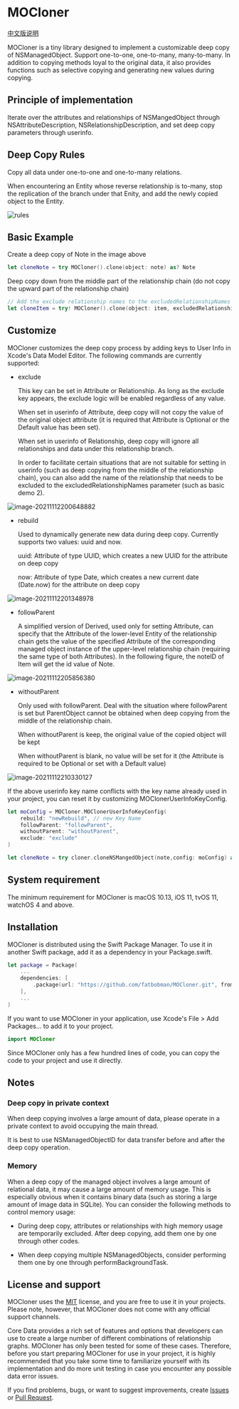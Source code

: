 # MOCloner #

[中文版说明](READMECN.md)

MOCloner is a tiny library designed to implement a customizable deep copy of NSManagedObject. Support one-to-one, one-to-many, many-to-many. In addition to copying methods loyal to the original data, it also provides functions such as selective copying and generating new values during copying.

## Principle of implementation ##

Iterate over the attributes and relationships of NSMangedObject through NSAttributeDescription, NSRelationshipDescription, and set deep copy parameters through userinfo.

## Deep Copy Rules ##

Copy all data under one-to-one and one-to-many relations.

When encountering an Entity whose reverse relationship is to-many, stop the replication of the branch under that Enity, and add the newly copied object to the Entity.

![rules](https://raw.githubusercontent.com/fatbobman/MOCloner/master/Images/inverseToMany.png)

## Basic Example ##

Create a deep copy of Note in the image above

```swift
let cloneNote = try MOCloner().clone(object: note) as? Note
```

Deep copy down from the middle part of the relationship chain (do not copy the upward part of the relationship chain)

```swift
// Add the exclude relationship names to the excludedRelationshipNames
let cloneItem = try! MOCloner().clone(object: item, excludedRelationshipNames: ["note"]) as! Item
```

## Customize ##

MOCloner customizes the deep copy process by adding keys to User Info in Xcode's Data Model Editor. The following commands are currently supported:

* exclude

  This key can be set in Attribute or Relationship. As long as the exclude key appears, the exclude logic will be enabled regardless of any value.

  When set in userinfo of Attribute, deep copy will not copy the value of the original object attribute (it is required that Attribute is Optional or the Default value has been set).

  When set in userinfo of Relationship, deep copy will ignore all relationships and data under this relationship branch.

  In order to facilitate certain situations that are not suitable for setting in userinfo (such as deep copying from the middle of the relationship chain), you can also add the name of the relationship that needs to be excluded to the excludedRelationshipNames parameter (such as basic demo 2).

![image-20211112200648882](https://raw.githubusercontent.com/fatbobman/MOCloner/master/Images/exclude.png)

* rebuild

  Used to dynamically generate new data during deep copy. Currently supports two values: uuid and now.

  uuid: Attribute of type UUID, which creates a new UUID for the attribute on deep copy

  now: Attribute of type Date, which creates a new current date (Date.now) for the attribute on deep copy

![image-20211112201348978](https://raw.githubusercontent.com/fatbobman/MOCloner/master/Images/rebuild.png)

* followParent

  A simplified version of Derived, used only for setting Attribute, can specify that the Attribute of the lower-level Entity of the relationship chain gets the value of the specified Attribute of the corresponding managed object instance of the upper-level relationship chain (requiring the same type of both Attributes). In the following figure, the noteID of Item will get the id value of Note.

![image-20211112205856380](https://raw.githubusercontent.com/fatbobman/MOCloner/master/Images/followParent.png)

* withoutParent

  Only used with followParent. Deal with the situation where followParent is set but ParentObject cannot be obtained when deep copying from the middle of the relationship chain.

  When withoutParent is keep, the original value of the copied object will be kept

  When withoutParent is blank, no value will be set for it (the Attribute is required to be Optional or set with a Default value)

![image-20211112210330127](https://raw.githubusercontent.com/fatbobman/MOCloner/master/Images/withoutParent.png)

If the above userinfo key name conflicts with the key name already used in your project, you can reset it by customizing MOClonerUserInfoKeyConfig.

```swift
let moConfig = MOCloner.MOClonerUserInfoKeyConfig(
    rebuild: "newRebuild", // new Key Name
    followParent: "followParent",
    withoutParent: "withoutParent",
    exclude: "exclude"
)

let cloneNote = try cloner.cloneNSMangedObject(note,config: moConfig) as! Note
```

## System requirement ##

The minimum requirement for MOCloner is macOS 10.13, iOS 11, tvOS 11, watchOS 4 and above.

## Installation ##

MOCloner is distributed using the Swift Package Manager. To use it in another Swift package, add it as a dependency in your Package.swift.

```swift
let package = Package(
    ...
    dependencies: [
        .package(url: "https://github.com/fatbobman/MOCloner.git", from: "0.1.0")
    ],
    ...
)
```

If you want to use MOCloner in your application, use Xcode's File > Add Packages... to add it to your project.

```swift
import MOCloner
```

Since MOCloner only has a few hundred lines of code, you can copy the code to your project and use it directly.

## Notes ##

### Deep copy in private context ###

When deep copying involves a large amount of data, please operate in a private context to avoid occupying the main thread.

It is best to use NSManagedObjectID for data transfer before and after the deep copy operation.

### Memory ###

When a deep copy of the managed object involves a large amount of relational data, it may cause a large amount of memory usage. This is especially obvious when it contains binary data (such as storing a large amount of image data in SQLite). You can consider the following methods to control memory usage:

* During deep copy, attributes or relationships with high memory usage are temporarily excluded. After deep copying, add them one by one through other codes.

* When deep copying multiple NSManagedObjects, consider performing them one by one through performBackgroundTask.

## License and support ##

MOCloner uses the [MIT](https://github.com/fatbobman/MOCloner/blob/main/LICENSE) license, and you are free to use it in your projects. Please note, however, that MOCloner does not come with any official support channels.

Core Data provides a rich set of features and options that developers can use to create a large number of different combinations of relationship graphs. MOCloner has only been tested for some of these cases. Therefore, before you start preparing MOCloner for use in your project, it is highly recommended that you take some time to familiarize yourself with its implementation and do more unit testing in case you encounter any possible data error issues.

If you find problems, bugs, or want to suggest improvements, create [Issues](https://github.com/fatbobman/MOCloner/issues) or [Pull Request](https://github.com/fatbobman/MOCloner/pulls).
